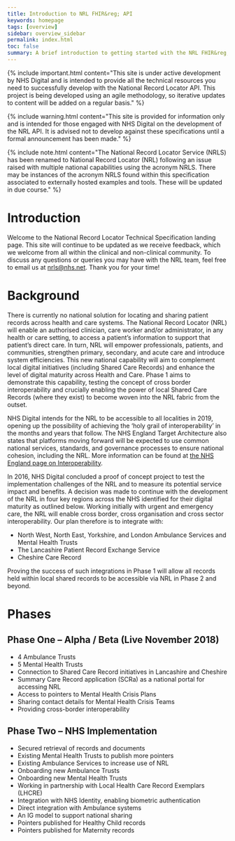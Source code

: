 ```yaml
---
title: Introduction to NRL FHIR&reg; API
keywords: homepage
tags: [overview]
sidebar: overview_sidebar
permalink: index.html
toc: false
summary: A brief introduction to getting started with the NRL FHIR&reg; API.
---
```


{% include important.html content="This site is under active development by NHS Digital and is intended to provide all the technical resources you need to successfully develop with the National Record Locator API. This project is being developed using an agile methodology, so iterative updates to content will be added on a regular basis." %}

{% include warning.html content="This site is provided for information only and is intended for those engaged with NHS Digital on the development of the NRL API. It is advised not to develop against these specifications until a formal announcement has been made." %}

{% include note.html content="The National Record Locator Service (NRLS) has been renamed to National Record Locator (NRL) following an issue raised with multiple national capabilities using the acronym NRLS. There may be instances of the acronym NRLS found within this specification associated to externally hosted examples and tools. These will be updated in due course." %}

# Introduction

Welcome to the National Record Locator Technical Specification landing page. This site will continue to be updated as we receive feedback, which we welcome from all within the clinical and non-clinical community.  To discuss any questions or queries you may have with the NRL team, feel free to email us at [nrls@nhs.net](mailto:nrls@nhs.net). Thank you for your time!

# Background

There is currently no national solution for locating and sharing patient records across health and care systems. The National Record Locator (NRL) will enable an authorised clinician, care worker and/or administrator, in any health or care setting, to access a patient’s information to support that patient’s direct care. In turn, NRL will empower professionals, patients, and communities, strengthen primary, secondary, and acute care and introduce system efficiencies. This new national capability will aim to complement local digital initiatives (including Shared Care Records) and enhance the level of digital maturity across Health and Care. Phase 1 aims to demonstrate this capability, testing the concept of cross border interoperability and crucially enabling the power of local Shared Care Records (where they exist) to become woven into the NRL fabric from the outset.

NHS Digital intends for the NRL to be accessible to all localities in 2019, opening up the possibility of achieving the ‘holy grail of interoperability’ in the months and years that follow. The NHS England Target Architecture also states that platforms moving forward will be expected to use common national services, standards, and governance processes to ensure national cohesion, including the NRL. More information can be found at [the NHS England page on Interoperability](https://www.england.nhs.uk/digitaltechnology/info-revolution/interoperability/).

In 2016, NHS Digital concluded a proof of concept project to test the implementation challenges of the NRL and to measure its potential service impact and benefits. A decision was made to continue with the development of the NRL in four key regions across the NHS identified for their digital maturity as outlined below. Working initially with urgent and emergency care, the NRL will enable cross border, cross organisation and cross sector interoperability. Our plan therefore is to integrate with: 

- North West, North East, Yorkshire, and London Ambulance Services and Mental Health Trusts
- The Lancashire Patient Record Exchange Service
- Cheshire Care Record

Proving the success of such integrations in Phase 1 will allow all records held within local shared records to be accessible via NRL in Phase 2 and beyond.

# Phases
## Phase One – Alpha / Beta (Live November 2018)
- 4 Ambulance Trusts
- 5 Mental Health Trusts
- Connection to Shared Care Record initiatives in Lancashire and Cheshire
- Summary Care Record application (SCRa) as a national portal for accessing NRL
- Access to pointers to Mental Health Crisis Plans
- Sharing contact details for Mental Health Crisis Teams
- Providing cross-border interoperability

## Phase Two – NHS Implementation
- Secured retrieval of records and documents
- Existing Mental Health Trusts to publish more pointers
- Existing Ambulance Services to increase use of NRL
- Onboarding new Ambulance Trusts
- Onboarding new Mental Health Trusts
- Working in partnership with Local Health Care Record Exemplars (LHCRE)
- Integration with NHS Identity, enabling biometric authentication
- Direct integration with Ambulance systems
- An IG model to support national sharing
- Pointers published for Healthy Child records
- Pointers published for Maternity records
